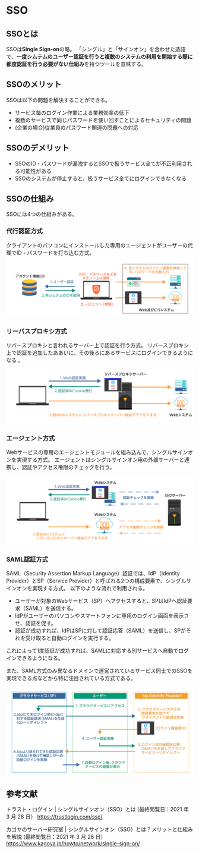 # SSO
## SSOとは
SSOは**Single Sign-on**の略。
「シングル」と「サインオン」を合わせた造語で、**一度シムテムのユーザー認証を行うと複数のシステムの利用を開始する際に都度認証を行う必要がない仕組み**を持つツールを意味する。

## SSOのメリット
SSOは以下の問題を解決することができる。
- サービス毎のログイン作業による業務効率の低下
- 複数のサービスで同じパスワードを使い回すことによるセキュリティの問題
- (企業の場合)従業員のパスワード関連の問題への対応

## SSOのデメリット
- SSOのID・パスワードが漏洩するとSSOで扱うサービス全てが不正利用される可能性がある
- SSOのシステムが停止すると、扱うサービス全てにログインできなくなる

## SSOの仕組み
SSOには4つの仕組みがある。
### 代行認証方式
クライアントのパソコンにインストールした専用のエージェントがユーザーの代理でID・パスワードを打ち込む方式。
![SSO1](../Images/SSO_1.png)

### リーバスプロキシ方式
リバースプロキシと言われるサーバー上で認証を行う方式。
リバースプロキシ上で認証を追加したああいに、その後ろにあるサービスにログインできるようになる
。

![SSO2](../Images/SSO_2.png)

### エージェント方式
Webサービスの専用のエージェントモジュールを組み込んで、シングルサインオンを実現する方式。
エージェントはシングルサインオン用の外部サーバーと連携し、認証やアクセス権限のチェックを行う。

![SSO3](../Images/SSO_3.png)
### SAML認証方式
SAML（Security Assertion Markup Language）認証では、IdP（Identity Provider）とSP（Service Provider）と呼ばれる2つの構成要素で、シングルサインオンを実現する方式。
以下のような流れで利用される。

- ユーザーが対象のWebサービス（SP）へアクセスすると、SPはIdPへ認証要求（SAML）を送信する。
-  IdPがユーザーのパソコンやスマートフォンに専用のログイン画面を表示させ、認証を促す。
- 認証が成功すれば、IdPはSPに対して認証応答（SAML）を送信し、SPがそれを受け取ると自動ログインを実行する。

これによって1度認証が成功すれば、SAMLに対応する別サービスへ自動でログインできるようになる。

また、SAML方式のみ異なるドメインで運営されているサービス同士でのSSOを実現できる点などから特に注目されている方式である。

![SSO4](../Images/SSO_4.png)

## 参考文献

トラスト・ログイン |  シングルサインオン（SSO）とは
(最終閲覧日：2021 年 3 月 28 日）
https://trustlogin.com/sso/

カゴヤのサーバー研究室 |  シングルサインオン（SSO）とは？メリットと仕組みを解説
(最終閲覧日：2021 年 3 月 28 日）
https://www.kagoya.jp/howto/network/single-sign-on/
